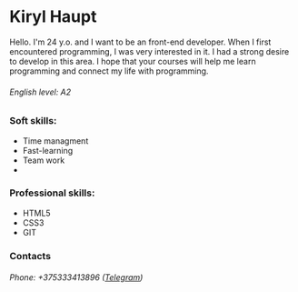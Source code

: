 # Kiryl Haupt #

Hello. I'm 24 y.o. and I want to be an front-end developer. When I first encountered programming, I was very interested in it. I had a strong desire to develop in this area. I hope that your courses will help me learn programming and connect my life with programming.
###### English level: A2 ######

### Soft skills: ###
* Time managment
* Fast-learning
* Team work
* 
### Professional skills: ###
* HTML5
* CSS3
* GIT

### Contacts ###
###### Phone: +375333413896 ([Telegram](https://t.me/kirilljs23)) ######
